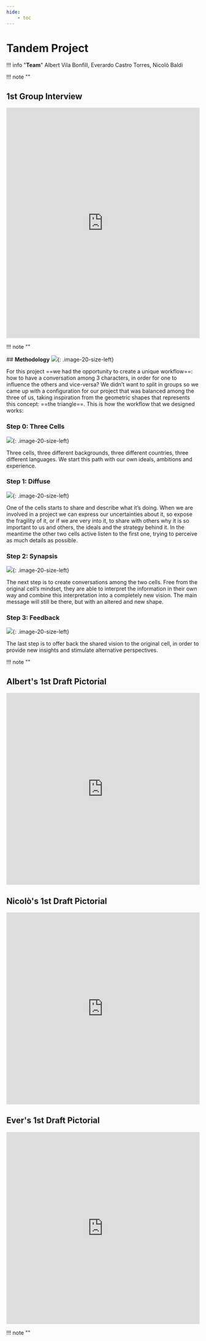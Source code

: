 ```yaml
---
hide:
    - toc
---
```

# **Tandem Project**

!!! info "**Team**"
     Albert Vila Bonfill, Everardo Castro Torres, Nicolò Baldi

!!! note ""

## **1st Group Interview**

<iframe 
    width="100%" 
    height="600" 
    src="https://www.youtube.com/embed/uJcjDwr-P6c?si=E9n77YbCukScl7wv" 
    title="YouTube video player" 
    frameborder="0" 
    allow="accelerometer; autoplay; clipboard-write; encrypted-media; gyroscope; picture-in-picture; web-share" allowfullscreen>
</iframe>

!!! note ""

## **Methodology**
![](<project images/process4.png>){: .image-20-size-left}

For this project ==we had the opportunity to create a unique workflow==: how to have a conversation among 3 characters, in order for one to influence the others and vice-versa? 
We didn’t want to split in groups so we came up with a configuration for our project that was balanced among the three of us, taking inspiration from the geometric shapes that represents this concept: ==the triangle==.
This is how the workflow that we designed works:
<div style="clear:both;"></div>

### **Step 0: Three Cells**
![](<project images/process0.png>){: .image-20-size-left}

Three cells, three different backgrounds, three different countries, three different languages. 
We start this path with our own ideals, ambitions and experience. 
<div style="clear:both;"></div>

### **Step 1: Diffuse**

![](<project images/process1.png>){: .image-20-size-left}

One of the cells starts to share and describe what it’s doing. When we are involved in a project we can express our uncertainties about it, so expose the fragility of it, or if we are very into it, to share with others why it is so important to us and others, the ideals and the strategy behind it. 
In the meantime the other two cells active listen to the first one, trying to perceive as much details as possible. 
<div style="clear:both;"></div> 

### **Step 2: Synapsis**

![](<project images/process2.png>){: .image-20-size-left}

The next step is to create conversations among the two cells. Free from the original cell’s mindset, they are able to interpret the information in their own way and combine this interpretation into a completely new vision. 
The main message will still be there, but with an altered and new shape. 
<div style="clear:both;"></div> 

### **Step 3: Feedback**

![](<project images/process3.png>){: .image-20-size-left}

The last step is to offer back the shared vision to the original cell, in order to provide new insights and stimulate alternative perspectives. 
<div style="clear:both;"></div> 

!!! note ""

## **Albert's 1st Draft Pictorial**

<iframe 
    src="https://docs.google.com/presentation/d/e/2PACX-1vRaFr4dV20LRlSXwdKME7Zhf_3ybIiNLH9Q64-jN7NeXQ3QuXn6SOHnsfS0ZFVKwI6X1WipqK6o5wjX/embed?start=false&loop=false&delayms=3000" 
    frameborder="0" 
    width="100%" 
    height="500" 
    allowfullscreen="true" 
    mozallowfullscreen="true" 
    webkitallowfullscreen="true">
</iframe>

## **Nicolò's 1st Draft Pictorial**

<iframe 
    src="https://docs.google.com/presentation/d/e/2PACX-1vQtSXBDAjhlXc8iOCmZjZY_H5mt6C8EpJEpZI1WBKo2H7cQZGSkhF_tvcwzv0p9oEMMl9IuaVvy-XtO/embed?start=false&loop=false&delayms=3000" 
    frameborder="0" 
    width="100%" 
    height="500" 
    allowfullscreen="true" 
    mozallowfullscreen="true" 
    webkitallowfullscreen="true">
</iframe>

## **Ever's 1st Draft Pictorial**

<iframe 
    src="https://docs.google.com/presentation/d/e/2PACX-1vQz59nIOX6B0_Ru4Sqrda-XuD7FYJLqKPAu9P60m7cQqGN18gnvDyXExPg1GAzz_QS5pyTfpqvclao0/embed?start=false&loop=false&delayms=3000" 
    frameborder="0" 
    width="100%" 
    height="500" 
    allowfullscreen="true" 
    mozallowfullscreen="true" 
    webkitallowfullscreen="true">
</iframe>

!!! note ""

